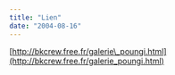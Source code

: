 ```yaml
---
title: "Lien"
date: "2004-08-16"
---
```


[http://bkcrew.free.fr/galerie\_poungi.html](http://bkcrew.free.fr/galerie_poungi.html)
